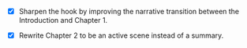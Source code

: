 - [x] Sharpen the hook by improving the narrative transition between the Introduction and Chapter 1.
- [x] Rewrite Chapter 2 to be an active scene instead of a summary.
      